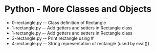 # Python - More Classes and Objects
- 0-rectangle.py -- Class definition of Rectangle
- 1-rectangle.py -- Add getters and setters in Rectangle class
- 1-rectangle.py -- Add getters and setters in Rectangle class
- 3-rectangle.py -- Print rectangle using #
- 4-rectangle.py -- String representation of rectangle (used by eval())

